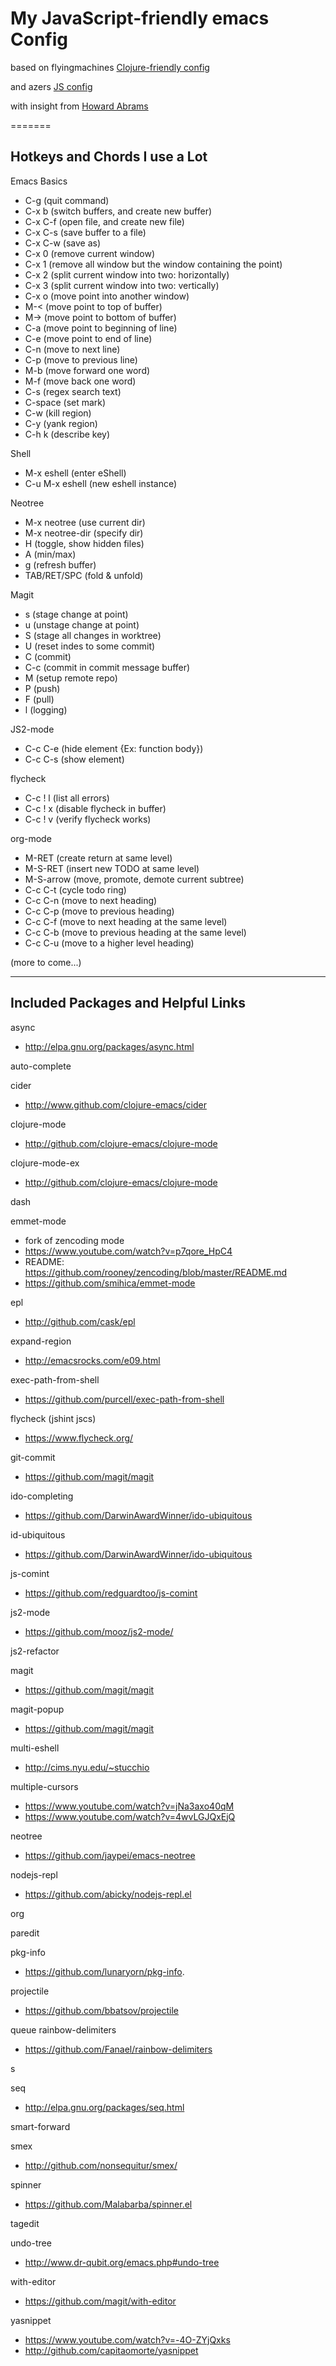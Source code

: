 
# My JavaScript-friendly emacs Config 

based on flyingmachines [Clojure-friendly config](https://github.com/flyingmachine/emacs-for-clojure)

and azers [JS config](https://github.com/azer/emacs)

with insight from [Howard Abrams](https://github.com/howardabrams/dot-files)

=======

## Hotkeys and Chords I use a Lot

Emacs Basics
- C-g              (quit command)
- C-x b            (switch buffers, and create new buffer)
- C-x C-f          (open file, and create new file)
- C-x C-s          (save buffer to a file)
- C-x C-w          (save as)
- C-x 0            (remove current window)
- C-x 1            (remove all window but the window containing the point)
- C-x 2            (split current window into two: horizontally)
- C-x 3            (split current window into two: vertically)
- C-x o            (move point into another window)
- M-<              (move point to top of buffer)
- M->              (move point to bottom of buffer)
- C-a              (move point to beginning of line)
- C-e              (move point to end of line)
- C-n              (move to next line)
- C-p              (move to previous line)
- M-b              (move forward one word)
- M-f              (move back one word)
- C-s              (regex search text)
- C-space          (set mark)
- C-w              (kill region)
- C-y              (yank region)
- C-h k <key>      (describe key)

Shell
- M-x eshell       (enter eShell)
- C-u M-x eshell   (new eshell instance)

Neotree
- M-x neotree      (use current dir)
- M-x neotree-dir  (specify dir)
- H                (toggle, show hidden files)
- A                (min/max)
- g                (refresh buffer)
- TAB/RET/SPC      (fold & unfold)

Magit
- s                (stage change at point)
- u                (unstage change at point)
- S                (stage all changes in worktree)
- U                (reset indes to some commit)
- C                (commit)
- C-c              (commit in commit message buffer)
- M                (setup remote repo)
- P                (push)
- F                (pull)
- l                (logging)

JS2-mode
- C-c C-e          (hide element {Ex: function body})
- C-c C-s          (show element)

flycheck
- C-c ! l          (list all errors)
- C-c ! x          (disable flycheck in buffer)
- C-c ! v          (verify flycheck works)

org-mode
- M-RET            (create return at same level)
- M-S-RET          (insert new TODO at same level)
- M-S-arrow        (move, promote, demote current subtree)
- C-c C-t          (cycle todo ring)
- C-c C-n          (move to next heading)
- C-c C-p          (move to previous heading)
- C-c C-f          (move to next heading at the same level)
- C-c C-b          (move to previous heading at the same level)
- C-c C-u          (move to a higher level heading)

(more to come...)

_________________

## Included Packages and Helpful Links

async
- http://elpa.gnu.org/packages/async.html

auto-complete

cider
- http://www.github.com/clojure-emacs/cider

clojure-mode
- http://github.com/clojure-emacs/clojure-mode

clojure-mode-ex
- http://github.com/clojure-emacs/clojure-mode

dash

emmet-mode
- fork of zencoding mode
- https://www.youtube.com/watch?v=p7qore_HpC4
- README: https://github.com/rooney/zencoding/blob/master/README.md
- https://github.com/smihica/emmet-mode

epl
- http://github.com/cask/epl

expand-region
- http://emacsrocks.com/e09.html

exec-path-from-shell
- https://github.com/purcell/exec-path-from-shell

flycheck (jshint jscs)
- https://www.flycheck.org/

git-commit
- https://github.com/magit/magit

ido-completing
- https://github.com/DarwinAwardWinner/ido-ubiquitous

id-ubiquitous
- https://github.com/DarwinAwardWinner/ido-ubiquitous

js-comint
- https://github.com/redguardtoo/js-comint

js2-mode
- https://github.com/mooz/js2-mode/

js2-refactor

magit
- https://github.com/magit/magit

magit-popup
-  https://github.com/magit/magit

multi-eshell
- http://cims.nyu.edu/~stucchio

multiple-cursors
- https://www.youtube.com/watch?v=jNa3axo40qM
- https://www.youtube.com/watch?v=4wvLGJQxEjQ

neotree
- https://github.com/jaypei/emacs-neotree

nodejs-repl
- https://github.com/abicky/nodejs-repl.el 

org

paredit

pkg-info
- https://github.com/lunaryorn/pkg-info.

projectile
- https://github.com/bbatsov/projectile

queue
rainbow-delimiters
- https://github.com/Fanael/rainbow-delimiters

s

seq
- http://elpa.gnu.org/packages/seq.html

smart-forward

smex
- http://github.com/nonsequitur/smex/

spinner
- https://github.com/Malabarba/spinner.el

tagedit

undo-tree
- http://www.dr-qubit.org/emacs.php#undo-tree

with-editor
- https://github.com/magit/with-editor

yasnippet
- https://www.youtube.com/watch?v=-4O-ZYjQxks
- http://github.com/capitaomorte/yasnippet

